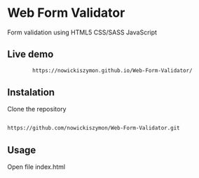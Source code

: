#  Web Form Validator

Form validation using HTML5 CSS/SASS JavaScript

## Live demo

```bash
        https://nowickiszymon.github.io/Web-Form-Validator/
```

## Instalation
Clone the repository

```bash

https://github.com/nowickiszymon/Web-Form-Validator.git

```

## Usage 

Open file index.html